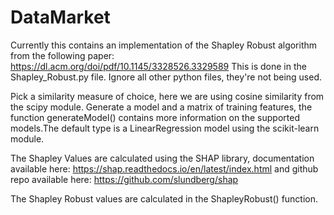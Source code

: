 # DataMarket

Currently this contains an implementation of the Shapley Robust algorithm from the following paper: https://dl.acm.org/doi/pdf/10.1145/3328526.3329589
This is done in the Shapley_Robust.py file. Ignore all other python files, they're not being used.

Pick a similarity measure of choice, here we are using cosine similarity from the scipy module.
Generate a model and a matrix of training features, the function generateModel() contains more information on the supported models.The default type is a LinearRegression model using the scikit-learn module.

The Shapley Values are calculated using the SHAP library, documentation available here: https://shap.readthedocs.io/en/latest/index.html and github repo available here: https://github.com/slundberg/shap

The Shapley Robust values are calculated in the ShapleyRobust() function. 


